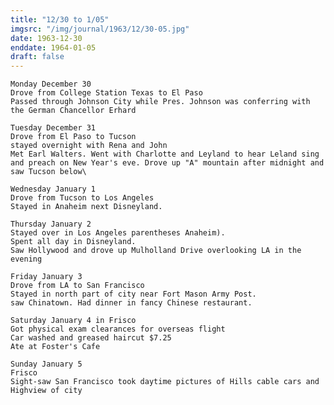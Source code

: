 ```yaml
---
title: "12/30 to 1/05"
imgsrc: "/img/journal/1963/12/30-05.jpg"
date: 1963-12-30
enddate: 1964-01-05
draft: false
---
```

<!-- fix preformatting -->
    Monday December 30
    Drove from College Station Texas to El Paso
    Passed through Johnson City while Pres. Johnson was conferring with the German Chancellor Erhard

    Tuesday December 31
    Drove from El Paso to Tucson
    stayed overnight with Rena and John
    Met Earl Walters. Went with Charlotte and Leyland to hear Leland sing and preach on New Year's eve. Drove up "A" mountain after midnight and saw Tucson below\

    Wednesday January 1
    Drove from Tucson to Los Angeles
    Stayed in Anaheim next Disneyland.

    Thursday January 2
    Stayed over in Los Angeles parentheses Anaheim).
    Spent all day in Disneyland.
    Saw Hollywood and drove up Mulholland Drive overlooking LA in the evening

    Friday January 3
    Drove from LA to San Francisco
    Stayed in north part of city near Fort Mason Army Post.
    saw Chinatown. Had dinner in fancy Chinese restaurant.

    Saturday January 4 in Frisco
    Got physical exam clearances for overseas flight
    Car washed and greased haircut $7.25
    Ate at Foster's Cafe

    Sunday January 5
    Frisco
    Sight-saw San Francisco took daytime pictures of Hills cable cars and Highview of city
